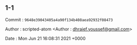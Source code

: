 ## 1-1 

 Commit : `9648e39043405a4a90f134b408aea92932f08473`

 Author : scripted-atom <Author : dhraief.youssef@gmail.com> 

 Date 	: Mon Jun 21 16:08:31 2021 +0000 

